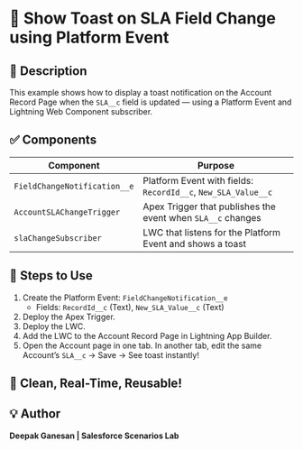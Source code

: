 # 🚀 Show Toast on SLA Field Change using Platform Event

## 📄 Description

This example shows how to display a toast notification on the Account Record Page when the `SLA__c` field is updated — using a Platform Event and Lightning Web Component subscriber.

## ✅ Components

| Component | Purpose |
| --------- | ------- |
| `FieldChangeNotification__e` | Platform Event with fields: `RecordId__c`, `New_SLA_Value__c` |
| `AccountSLAChangeTrigger` | Apex Trigger that publishes the event when `SLA__c` changes |
| `slaChangeSubscriber` | LWC that listens for the Platform Event and shows a toast |

## 🔑 Steps to Use

1. Create the Platform Event: `FieldChangeNotification__e`  
   - Fields: `RecordId__c` (Text), `New_SLA_Value__c` (Text)
2. Deploy the Apex Trigger.
3. Deploy the LWC.
4. Add the LWC to the Account Record Page in Lightning App Builder.
5. Open the Account page in one tab. In another tab, edit the same Account’s `SLA__c` → Save → See toast instantly!

## 🎉 Clean, Real-Time, Reusable!

## 💡 Author
**Deepak Ganesan | Salesforce Scenarios Lab**
